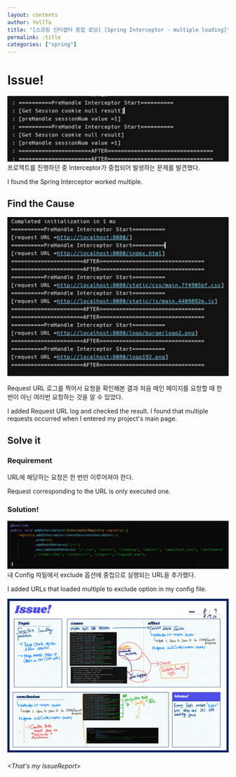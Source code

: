 ```yaml
---
layout: contents
author: YellTa
title: "[스프링 인터셉터 중첩 로딩] [Spring Interceptor - multiple loading]"
permalink: :title
categories: ["spring"]
---
```

# Issue!
![multiple](..\assets\images\postImg\230815mutiple\mutiple.png)
프로젝트를 진행하던 중 Interceptor가 중첩되어 발생하는 문제를 발견했다.

I found the Spring Interceptor worked multiple.

## Find the Cause
![multiple2](..\assets\images\postImg\230815mutiple\multiple2.png)

Request URL 로그를 찍어서 요청을 확인해본 결과
처음 메인 페이지를 요청할 때 한 번이 아닌 여러번 요청하는 것을 알 수 있었다.

I added Request URL log and checked the result.
I found that multiple requests occurred when I entered my project's main page.

## Solve it

###  Requirement
URL에 해당하는 요청은 한 번만 이루어져야 한다.

Request corresponding to the URL is only executed one.

### Solution!
![configFile](..\assets\images\postImg\230815mutiple\modified.png)
내 Config 파일에서 exclude 옵션에 중첩으로 실행되는 URL을 추가했다.

I added URLs that loaded multiple to exclude option in my config file.



![IssueReport](..\assets\images\postImg\230815mutiple\issue.jpg)
###### <That's my IssueReport>
